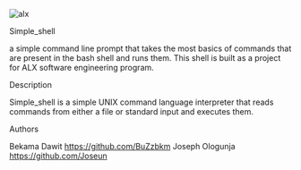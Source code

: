 
![alx](https://user-images.githubusercontent.com/88313588/140196750-eead3bba-36ef-4403-9f0a-adf1379dc39b.jpg)

Simple_shell

a simple command line prompt that takes the most basics of commands that are present in the bash shell and runs them. This shell is built as a project for ALX software engineering program.

Description

Simple_shell is a simple UNIX command language interpreter that reads commands from either a file or standard input and executes them.

Authors

Bekama Dawit https://github.com/BuZzbkm
Joseph Ologunja https://github.com/Joseun

